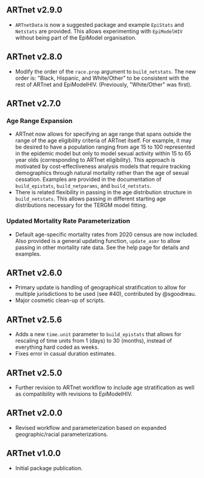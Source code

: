 ## ARTnet v2.9.0

* `ARTnetData` is now a suggested package and example `EpiStats` and `Netstats`
are provided. This allows experimenting with `EpiModelHIV` without being part
of the EpiModel organisation.

## ARTnet v2.8.0

* Modify the order of the `race.prop` argument to `build_netstats`. The new
order is: "Black, Hispanic, and White/Other" to be consistent with the rest of
ARTnet and EpiModelHIV. (Previously, "White/Other" was first).

## ARTnet v2.7.0

### Age Range Expansion
* ARTnet now allows for specifying an age range that spans outside the range of the age eligibility criteria of ARTnet itself. For example, it may be desired to have a population ranging from age 15 to 100 represented in the epidemic model but only to model sexual activity within 15 to 65 year olds (corresponding to ARTnet eligibility). This approach is motivated by cost-effectiveness analysis models that require tracking demographics through natural mortality rather than the age of sexual cessation. Examples are provided in the documentation of `build_epistats`, `build_netparams`, and `build_netstats`.
* There is related flexibility in passing in the age distribution structure in `build_netstats`. This allows passing in different starting age distributions necessary for the TERGM model fitting.

### Updated Mortality Rate Parameterization
* Default age-specific mortality rates from 2020 census are now included. Also provided is a general updating function, `update_asmr` to allow passing in other mortality rate data. See the help page for details and examples.


## ARTnet v2.6.0

* Primary update is handling of geographical stratification to allow for multiple jurisdictions to be used (see #40), contributed by @sgoodreau.
* Major cosmetic clean-up of scripts.


## ARTnet v2.5.6

* Adds a new `time.unit` parameter to `build_epistats` that allows for rescaling of time units from 1 (days) to 30 (months), instead of everything hard coded as weeks.
* Fixes error in casual duration estimates.


## ARTnet v2.5.0

* Further revision to ARTnet workflow to include age stratification as well as compatibility with revisions to EpiModelHIV.


## ARTnet v2.0.0

* Revised workflow and parameterization based on expanded geographic/racial parameterizations.


## ARTnet v1.0.0

* Initial package publication.
